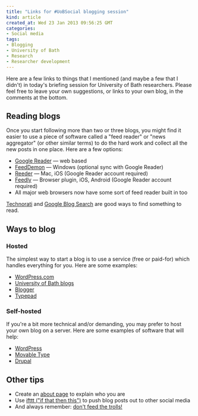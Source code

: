 ```yaml
---
title: "Links for #UoBSocial blogging session"
kind: article
created_at: Wed 23 Jan 2013 09:56:25 GMT
categories:
- Social media
tags:
- Blogging
- University of Bath
- Research
- Researcher development
---
```


Here are a few links to things that I mentioned (and maybe a few that I didn't) in today's briefing session for University of Bath researchers. Please feel free to leave your own suggestions, or links to your own blog, in the comments at the bottom.

## Reading blogs

Once you start following more than two or three blogs, you might find it easier to use a piece of software called a "feed reader" or "news aggregator" (or other similar terms) to do the hard work and collect all the new posts in one place. Here are a few options:

-   [Google Reader](http://reader.google.com/) — web based
-   [FeedDemon](http://www.feeddemon.com/) — Windows (optional sync with Google Reader)
-   [Reeder](http://reederapp.com/) — Mac, iOS (Google Reader account required)
-   [Feedly](http://feedly.com/) — Browser plugin, iOS, Android (Google Reader account required)
-   All major web browsers now have some sort of feed reader built in too

[Technorati](http://technorati.com/blogs/directory/) and [Google Blog Search](http://www.google.com/blogsearch) are good ways to find something to read.

## Ways to blog

### Hosted

The simplest way to start a blog is to use a service (free or paid-for) which handles everything for you. Here are some examples:

-   [WordPress.com](http://wordpress.com/)
-   [University of Bath blogs](http://blogs.bath.ac.uk/)
-   [Blogger](http://blogger.com/)
-   [Typepad](http://typepad.com/)

### Self-hosted

If you're a bit more technical and/or demanding, you may prefer to host your own blog on a server. Here are some examples of software that will help:

-   [WordPress](http://wordpress.org/)
-   [Movable Type](http://movabletype.org/)
-   [Drupal](http://drupal.org/)

## Other tips

-   Create an [about page](/about/) to explain who you are
-   Use [ifttt ("if that then this")](https://ifttt.com/) to push blog posts out to other social media
-   And always remember: [don't feed the trolls!](http://rationalwiki.org/wiki/Don%27t_feed_the_Troll)
